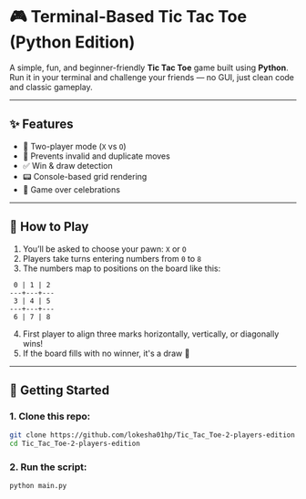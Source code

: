 # 🎮 Terminal-Based Tic Tac Toe (Python Edition)

A simple, fun, and beginner-friendly **Tic Tac Toe** game built using **Python**. Run it in your terminal and challenge your friends — no GUI, just clean code and classic gameplay.

---

## ✨ Features

- 🔁 Two-player mode (`X` vs `O`)
- 🚫 Prevents invalid and duplicate moves
- ✅ Win & draw detection
- 📟 Console-based grid rendering
- 🎉 Game over celebrations

---

## 🎯 How to Play

1. You’ll be asked to choose your pawn: `X` or `O`
2. Players take turns entering numbers from `0` to `8`
3. The numbers map to positions on the board like this:

```  
 0 | 1 | 2
---+---+---
 3 | 4 | 5
---+---+---
 6 | 7 | 8
```   

4. First player to align three marks horizontally, vertically, or diagonally wins!
5. If the board fills with no winner, it's a draw 🤝

---

## 🚀 Getting Started

### 1. Clone this repo:

```bash
git clone https://github.com/lokesha01hp/Tic_Tac_Toe-2-players-edition
cd Tic_Tac_Toe-2-players-edition
```

### 2. Run the script:

```bash
python main.py
```
